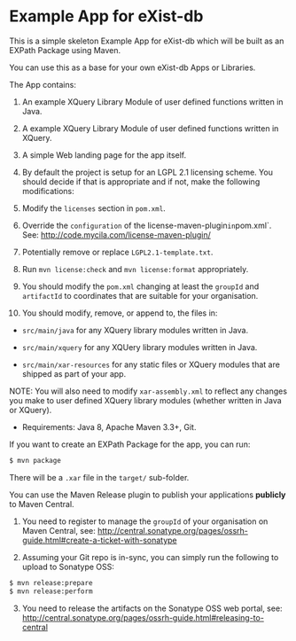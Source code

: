 # Example App for eXist-db

This is a simple skeleton Example App for eXist-db which will be built as an EXPath Package using Maven.

You can use this as a base for your own eXist-db Apps or Libraries.


The App contains:
 
1. An example XQuery Library Module of user defined functions written in Java.

2. A example XQuery Library Module of user defined functions written in XQuery.

3. A simple Web landing page for the app itself.   



1. By default the project is setup for an LGPL 2.1 licensing scheme. You should decide if that is appropriate and if not, make the following modifications:

  1. Modify the `licenses` section in `pom.xml`.
  
  2. Override the `configuration` of the license-maven-plugin` in `pom.xml`. See: http://code.mycila.com/license-maven-plugin/
  
  3. Potentially remove or replace `LGPL2.1-template.txt`.
  
  4. Run `mvn license:check` and `mvn license:format` appropriately. 

1. You should modify the `pom.xml` changing at least the `groupId` and `artifactId` to coordinates that are suitable for your organisation.

2. You should modify, remove, or append to, the files in:

  * `src/main/java` for any XQuery library modules written in Java.

  * `src/main/xquery` for any XQUery library modules written in Java.

  * `src/main/xar-resources` for any static files or XQuery modules that are shipped as part of your app. 

NOTE: You will also need to modify `xar-assembly.xml` to reflect any changes you make to user defined XQuery library modules (whether written in Java or XQuery).


* Requirements: Java 8, Apache Maven 3.3+, Git.

If you want to create an EXPath Package for the app, you can run:

```bash
$ mvn package
```

There will be a `.xar` file in the `target/` sub-folder.


You can use the Maven Release plugin to publish your applications **publicly** to Maven Central.

1. You need to register to manage the `groupId` of your organisation on Maven Central, see: http://central.sonatype.org/pages/ossrh-guide.html#create-a-ticket-with-sonatype

2. Assuming your Git repo is in-sync, you can simply run the following to upload to Sonatype OSS:

```bash
$ mvn release:prepare
$ mvn release:perform
```

3. You need to release the artifacts on the Sonatype OSS web portal, see: http://central.sonatype.org/pages/ossrh-guide.html#releasing-to-central
